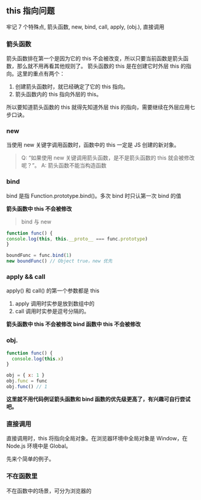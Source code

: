 ## this 指向问题
牢记 7 个特殊点, 箭头函数, new, bind, call, apply, (obj.), 直接调用

### 箭头函数
箭头函数排在第一个是因为它的 this 不会被改变，所以只要当前函数是箭头函数，那么就不用再看其他规则了。
箭头函数的 this 是在创建它时外层 this 的指向。这里的重点有两个：

1. 创建箭头函数时，就已经确定了它的 this 指向。
2. 箭头函数内的 this 指向外层的 this。

所以要知道箭头函数的 this 就得先知道外层 this 的指向，需要继续在外层应用七步口诀。

### new
当使用 new 关键字调用函数时，函数中的 this 一定是 JS 创建的新对象。

> Q: “如果使用 new 关键调用箭头函数，是不是箭头函数的 this 就会被修改呢？”。
A: 箭头函数不能当构造函数

### bind
bind 是指 Function.prototype.bind()。多次 bind 时只认第一次 bind 的值

**箭头函数中 this 不会被修改**

> bind 与 new

```javascript
function func() {
console.log(this, this.__proto__ === func.prototype)
}

boundFunc = func.bind(1)
new boundFunc() // Object true，new 优先
```

### apply && call
apply() 和 call() 的第一个参数都是 this
1. apply 调用时实参是放到数组中的
2. call 调用时实参是逗号分隔的。

**箭头函数中 this 不会被修改**
**bind 函数中 this 不会被修改**

### obj.
```javascript
function func() {
  console.log(this.x)
}

obj = { x: 1 }
obj.func = func
obj.func() // 1
```

**这里就不用代码例证箭头函数和 bind 函数的优先级更高了，有兴趣可自行尝试吧。**

### 直接调用
直接调用时，this 将指向全局对象。在浏览器环境中全局对象是 Window，在 Node.js 环境中是 Global。

先来个简单的例子。

### 不在函数里
不在函数中的场景，可分为浏览器的 <script /> 标签里，或 Node.js 的模块文件里。

1、在 <script /> 标签里，this 指向 Window。

2、在 Node.js 的模块文件里，this 指向 Module 的默认导出对象，也就是 module.exports。

### 非严格模式
严格模式是在 ES5 提出的。在 ES5 规范之前，也就是非严格模式下，this 不能是 undefined 或 null。
所以在非严格模式下，通过上面七步口诀，如果得出 this 指向是 undefined 或 null，那么 this 会指向全局对象。
在浏览器环境中全局对象是 Window,在 Node.js 环境中是 Global。
例如下面的代码，在非严格模式下，this 都指向全局对象。

```javascript
function a() {
    console.log("function a:", this)
    ;(() => {
        console.log("arrow function: ", this)
    })()
}
a() // window, window
a.bind(null)() // window, window
a.bind(undefined)() // window, window
a.bind().bind(2)() // window, window
a.apply() // window, window

"use strict"
function a() {
  console.log("function a:", this)
  ;(() => {
    console.log("arrow function: ", this)
  })()
}
a() // undefinedund, undefined
a.bind(null)() // null, null
a.bind(undefined)() // undefined, undefined
a.bind().bind(2)() // undefined, undefined
a.apply() // undefined, undefined
```

### 测试
```javascript
obj = {
  func() {
    const arrowFunc = () => {
      console.log(this._name)
    }
    return arrowFunc
  },
  _name: "obj",
}
obj.func()() // obj
func = obj.func
func()() // undefined
obj.func.bind({ _name: "newObj" })()() // newObj
obj.func.bind()()() // undefined
obj.func.bind({ _name: "bindObj" }).apply({ _name: "applyObj" })() // // bindObj
```